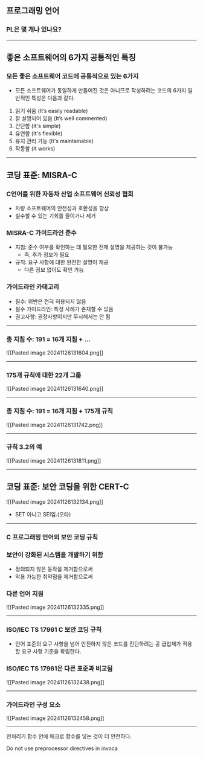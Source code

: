## 프로그래밍 언어
### PL은 몇 개나 있나요?

---
## 좋은 소프트웨어의 6가지 공통적인 특징
### 모든 좋은 소프트웨어 코드에 공통적으로 있는 6가지
- 모든 소프트웨어가 동일하게 만들어진 것은 아니므로 작성하려는 코드의 6가지 일반적인 특성은 다음과 같다.

1. 읽기 쉬움 (It’s easily readable)
2. 잘 설명되어 있음 (It’s well commented)
3. 간단함 (It's simple)
4. 유연함 (It's flexible)
5. 유지 관리 가능 (It's maintainable)
6. 작동함 (It works)

---
## 코딩 표준: MISRA-C
### C언어를 위한 자동차 산업 소프트웨어 신뢰성 협회
- 차량 소프트웨어의 안전성과 호환성을 향상
- 실수할 수 있는 기회를 줄이거나 제거

### MISRA-C 가이드라인 준수
- 지침: 준수 여부를 확인하는 데 필요한 전제 설명을 제공하는 것이 불가능
	- 즉, 추가 정보가 필요
- 규칙: 요구 사항에 대한 완전한 설명이 제공
	- 다른 정보 없이도 확인 가능

### 가이드라인 카테고리
- 필수: 위반은 전혀 허용되지 않음
- 필수 가이드라인: 특정 사례가 존재할 수 있음
- 권고사항: 권장사항이지만 무시해서는 안 됨

---
### 총 지침 수: 191 = 16개 지침 + ...
![[Pasted image 20241126131604.png]]

---
### 175개 규칙에 대한 22개 그룹
![[Pasted image 20241126131640.png]]

---
### 총 지침 수: 191 = 16개 지침 + 175개 규칙
![[Pasted image 20241126131742.png]]

---
### 규칙 3.2의 예
![[Pasted image 20241126131811.png]]

---
## 코딩 표준: 보안 코딩을 위한 CERT-C
![[Pasted image 20241126132134.png]]

- SET 아니고 SEI임.(오타)

---
### C 프로그래밍 언어의 보안 코딩 규칙
### 보안이 강화된 시스템을 개발하기 위함
- 정의되지 않은 동작을 제거함으로써
- 악용 가능한 취약점을 제거함으로써

### 다른 언어 지원
![[Pasted image 20241126132335.png]]

---
### ISO/IEC TS 17961 C 보안 코딩 규칙 
- 언어 표준의 요구 사항을 넘어 안전하지 않은 코드를 진단하려는 공 급업체가 적용할 요구 사항 기준을 확립한다.

### ISO/IEC TS 17961은 다른 표준과 비교됨
![[Pasted image 20241126132438.png]]

---
### 가이드라인 구성 요소
![[Pasted image 20241126132458.png]]

---

전처리기 함수 안에 매크로 함수를 넣는 것이 더 안전하다.

Do not use preprocessor directives in invoca